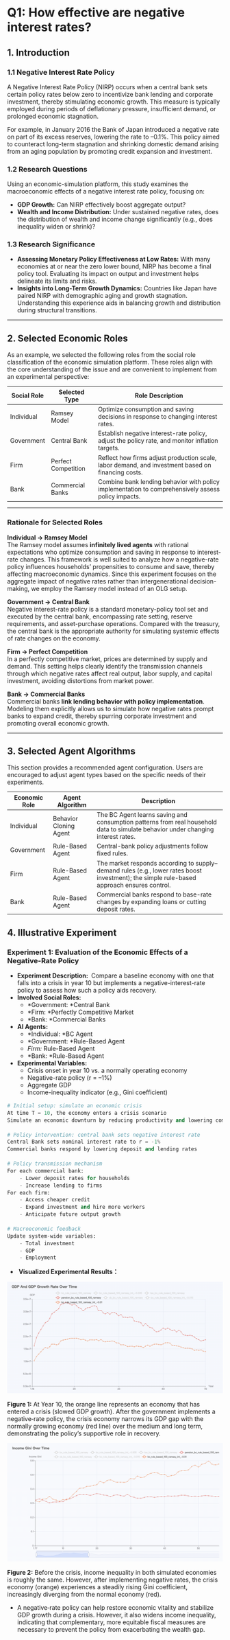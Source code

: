 # Q1: How effective are negative interest rates?

## 1. Introduction

### 1.1 Negative Interest Rate Policy

A Negative Interest Rate Policy (NIRP) occurs when a central bank sets certain policy rates below zero to incentivize bank lending and corporate investment, thereby stimulating economic growth. This measure is typically employed during periods of deflationary pressure, insufficient demand, or prolonged economic stagnation.

For example, in January 2016 the Bank of Japan introduced a negative rate on part of its excess reserves, lowering the rate to –0.1%. This policy aimed to counteract long-term stagnation and shrinking domestic demand arising from an aging population by promoting credit expansion and investment.

### 1.2 Research Questions

Using an economic-simulation platform, this study examines the macroeconomic effects of a negative interest rate policy, focusing on:

* **GDP Growth:** Can NIRP effectively boost aggregate output?
* **Wealth and Income Distribution:** Under sustained negative rates, does the distribution of wealth and income change significantly (e.g., does inequality widen or shrink)?

### 1.3 Research Significance

* **Assessing Monetary Policy Effectiveness at Low Rates:**  With many economies at or near the zero lower bound, NIRP has become a final policy tool. Evaluating its impact on output and investment helps delineate its limits and risks.
* **Insights**​**​ into Long-Term Growth Dynamics:**  Countries like Japan have paired NIRP with demographic aging and growth stagnation. Understanding this experience aids in balancing growth and distribution during structural transitions.

---

## ​2. Selected Economic Roles

As an example, we selected the following roles from the social role classification of the economic simulation platform. These roles align with the core understanding of the issue and are convenient to implement from an experimental perspective:

| Social Role            | Selected Type                | Role Description                                                                                   |
| ------------------------ | ------------------------------ | ---------------------------------------------------------------------------------------------------- |
| Individual             | Ramsey Model                 | Optimize consumption and saving decisions in response to changing interest rates.                  |
| Government             | Central Bank                 | Establish negative interest-rate policy, adjust the policy rate, and monitor inflation targets.    |
| Firm                 | Perfect Competition | Reflect how firms adjust production scale, labor demand, and investment based on financing costs.  |
| Bank | Commercial Banks             | Combine bank lending behavior with policy implementation to comprehensively assess policy impacts. |

---

### Rationale for Selected Roles

**Individual → Ramsey Model**  
The Ramsey model assumes **infinitely lived agents** with rational expectations who optimize consumption and saving in response to interest-rate changes. This framework is well suited to analyze how a negative-rate policy influences households’ propensities to consume and save, thereby affecting macroeconomic dynamics.
Since this experiment focuses on the aggregate impact of negative rates rather than intergenerational decision-making, we employ the Ramsey model instead of an OLG setup.

**Government → Central Bank**  
Negative interest-rate policy is a standard monetary-policy tool set and executed by the central bank, encompassing rate setting, reserve requirements, and asset-purchase operations. Compared with the treasury, the central bank is the appropriate authority for simulating systemic effects of rate changes on the economy.

**Firm → Perfect Competition**  
In a perfectly competitive market, prices are determined by supply and demand. This setting helps clearly identify the transmission channels through which negative rates affect real output, labor supply, and capital investment, avoiding distortions from market power.

**Bank → Commercial Banks**  
Commercial banks **link lending behavior with policy implementation**. Modeling them explicitly allows us to simulate how negative rates prompt banks to expand credit, thereby spurring corporate investment and promoting overall economic growth.

---

## 3. Selected Agent Algorithms

This section provides a recommended agent configuration. Users are encouraged to adjust agent types based on the specific needs of their experiments.

| Economic Role | Agent Algorithm        | Description                                                  |
| ------------- | ---------------------- | ------------------------------------------------------------ |
| Individual             | Behavior Cloning Agent | The BC Agent learns saving and consumption patterns from real household data to simulate behavior under changing interest rates.            |
| Government             | Rule-Based Agent       | Central-bank policy adjustments follow fixed rules.                                                                                         |
| Firm                 | Rule-Based Agent       | The market responds according to supply–demand rules (e.g., lower rates boost investment); the simple rule-based approach ensures control. |
| Bank | Rule-Based Agent       | Commercial banks respond to base-rate changes by expanding loans or cutting deposit rates.                                                  |


## 4. Illustrative Experiment

### Experiment 1: Evaluation of the Economic Effects of a Negative-Rate Policy

* **Experiment Description: ​**  Compare a baseline economy with one that falls into a crisis in year 10 but implements a negative-interest-rate policy to assess how such a policy aids recovery.
* **Involved Social Roles:**
  * *Government: ​*Central Bank
  * *Firm: ​*Perfectly Competitive Market
  * *Bank: ​*Commercial Banks
* **AI Agents:**
  * *Individual: ​*BC Agent
  * *Government: ​*Rule-Based Agent
  * *Firm:* Rule-Based Agent
  * *Bank: ​*Rule-Based Agent
* **Experimental Variables:**
  * Crisis onset in year 10 vs. a normally operating economy
  * Negative-rate policy (r = –1%)
  * Aggregate GDP
  * Income-inequality indicator (e.g., Gini coefficient)

```Python
# Initial setup: simulate an economic crisis
At time T = 10, the economy enters a crisis scenario 
Simulate an economic downturn by reducing productivity and lowering commodity prices.

# Policy intervention: central bank sets negative interest rate
Central Bank sets nominal interest rate to r = -1%
Commercial banks respond by lowering deposit and lending rates

# Policy transmission mechanism
For each commercial bank:
    - Lower deposit rates for households
    - Increase lending to firms
For each firm:
    - Access cheaper credit
    - Expand investment and hire more workers
    - Anticipate future output growth

# Macroeconomic feedback
Update system-wide variables:
    - Total investment 
    - GDP
    - Employment
```

* **​ Visualized Experimental Results：**

![Monetary Q1 P1](../img/Monetary%20Q1%20P1.png)

**Figure 1:** At Year 10, the orange line represents an economy that has entered a crisis (slowed GDP growth). After the government implements a negative‐rate policy, the crisis economy narrows its GDP gap with the normally growing economy (red line) over the medium and long term, demonstrating the policy’s supportive role in recovery.

![Monetary Q1 P2](../img/Monetary%20Q1%20P2.png)

**Figure 2:** Before the crisis, income inequality in both simulated economies is roughly the same. However, after implementing negative rates, the crisis economy (orange) experiences a steadily rising Gini coefficient, increasingly diverging from the normal economy (red).

* A negative‐rate policy can help restore economic vitality and stabilize GDP growth during a crisis. However, it also widens income inequality, indicating that complementary, more equitable fiscal measures are necessary to prevent the policy from exacerbating the wealth gap.

